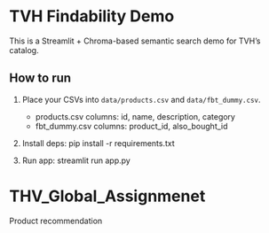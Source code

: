 # TVH Findability Demo

This is a Streamlit + Chroma-based semantic search demo for TVH’s catalog.

## How to run
1. Place your CSVs into `data/products.csv` and `data/fbt_dummy.csv`.
   - products.csv columns: id, name, description, category
   - fbt_dummy.csv columns: product_id, also_bought_id

2. Install deps:
   pip install -r requirements.txt

3. Run app:
   streamlit run app.py
# THV_Global_Assignmenet
Product recommendation 
